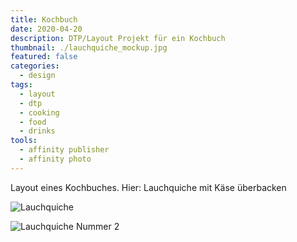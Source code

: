 ```yaml
---
title: Kochbuch
date: 2020-04-20
description: DTP/Layout Projekt für ein Kochbuch
thumbnail: ./lauchquiche_mockup.jpg
featured: false
categories: 
  - design
tags:
  - layout
  - dtp
  - cooking
  - food
  - drinks
tools:
  - affinity publisher
  - affinity photo
---
```


Layout eines Kochbuches. Hier: Lauchquiche mit Käse überbacken

![Lauchquiche](./lauchquiche_mockup.jpg)

![Lauchquiche Nummer 2](./lauchquiche_mockup_2.jpg)
